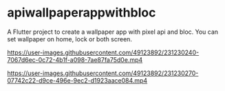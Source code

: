 # apiwallpaperappwithbloc

A Flutter project to create a wallpaper app with pixel api and bloc. You can set wallpaper on home, lock or both screen.



https://user-images.githubusercontent.com/49123892/231230240-7067d6ec-0c72-4b1f-a098-7ae87fa75d0e.mp4



https://user-images.githubusercontent.com/49123892/231230270-07742c22-d9ce-496e-9ec2-d1923aace084.mp4

